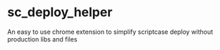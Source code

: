# sc_deploy_helper
An easy to use chrome extension to simplify scriptcase deploy without production libs and files
